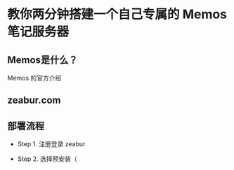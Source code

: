 # 教你两分钟搭建一个自己专属的 Memos 笔记服务器

## Memos是什么？

Memos 的官方介绍

## zeabur.com

## 部署流程

- Step 1. 注册登录 zeabur

- Step 2. 选择预安装（
